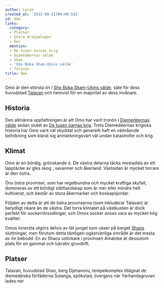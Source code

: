 ```yaml
---
author: Lycan
created_at: '2012-09-21T06:00:55Z'
id: Omo
links:
  category:
  - Platser
  - Stora Arkipelagen
  - Öar
  mention:
  - De tusen öarnas krig
  - Diemedéernas välde
  - Shao
  - 'Sho Boka Sham-Ukins välde'
  - Talavan
title: Omo
---
```


Omo är den största ön i [Sho Boka Sham-Ukins välde], säte för dess huvudstad [Talavan] och hemvist
för en majoritet av dess invånare.

Historia
--------

Den allmänna uppfattningen är att Omo har varit tronön i [Diemedéernas välde] sedan slutet av [De
tusen öarnas krig]. Trots Diemedéernas krigiska historia har Omo varit väl skyddat och generellt
haft en välmående befolkning som klarat sig anmärkningsvärt väl undan katastrofer och krig.

Klimat
------

Omo är en bördig, grönskande ö. De västra delarna täcks mestadels av ett lapptäcke av gles skog ,
savanner och åkerland. Västsidan är mycket torrare är den östra.

Öns östra provinser, som har regelbundna och mycket kraftiga skyfall, domineras av ett bördigt
slättlandskap som är mer eller mindre helt kultiverat, och består av stora åkermarker och
boskapsjordar.

Följden av detta är att de östra provinserna (som inkluderar Talavan) är betydligt rikare än de
västra. Det torra klimatet på västkusten är dock perfekt för sockerrörsodlingar, och Omos socker
anses vara av mycket hög kvalitet.

Omos innersta utgörs delvis av tät jungel som växer på berget [Shaos] sluttningar, men förutom detta
tämligen ogästvänliga område är det mesta av ön bebodd. En av Shaos ustickare i provinsen Amalobe är
dessutom plats för en gammal och lukrativ gruvdrift.

Platser
-------

Talavan, huvudstad Shao, berg Djehanoru, tempelkomplex tillägnat de diemedéiska förfäderna Sulanga,
spökstad, övergavs när Yarhandagruvan lades ner

  [Sho Boka Sham-Ukins välde]: Sho_Boka_Sham-Ukins_välde
  [Talavan]: Talavan
  [Diemedéernas välde]: Diemedéernas_välde
  [De tusen öarnas krig]: De_tusen_öarnas_krig
  [Shaos]: Shao